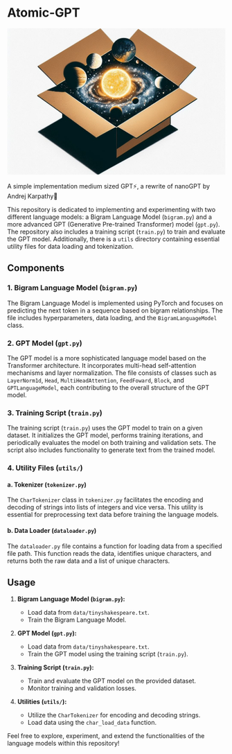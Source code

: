 # Atomic-GPT

![atomicGPT](./assets/box.jpg)

A simple implementation medium sized GPT⚡, a rewrite of nanoGPT by Andrej Karpathy🤠

This repository is dedicated to implementing and experimenting with two different language models: a Bigram Language Model (`bigram.py`) and a more advanced GPT (Generative Pre-trained Transformer) model (`gpt.py`). The repository also includes a training script (`train.py`) to train and evaluate the GPT model. Additionally, there is a `utils` directory containing essential utility files for data loading and tokenization.

## Components

### 1. Bigram Language Model (`bigram.py`)

The Bigram Language Model is implemented using PyTorch and focuses on predicting the next token in a sequence based on bigram relationships. The file includes hyperparameters, data loading, and the `BigramLanguageModel` class.

### 2. GPT Model (`gpt.py`)

The GPT model is a more sophisticated language model based on the Transformer architecture. It incorporates multi-head self-attention mechanisms and layer normalization. The file consists of classes such as `LayerNorm1d`, `Head`, `MultiHeadAttention`, `FeedFoward`, `Block`, and `GPTLanguageModel`, each contributing to the overall structure of the GPT model.

### 3. Training Script (`train.py`)

The training script (`train.py`) uses the GPT model to train on a given dataset. It initializes the GPT model, performs training iterations, and periodically evaluates the model on both training and validation sets. The script also includes functionality to generate text from the trained model.

### 4. Utility Files (`utils/`)

#### a. Tokenizer (`tokenizer.py`)

The `CharTokenizer` class in `tokenizer.py` facilitates the encoding and decoding of strings into lists of integers and vice versa. This utility is essential for preprocessing text data before training the language models.

#### b. Data Loader (`dataloader.py`)

The `dataloader.py` file contains a function for loading data from a specified file path. This function reads the data, identifies unique characters, and returns both the raw data and a list of unique characters.

## Usage

1. **Bigram Language Model (`bigram.py`):**
   - Load data from `data/tinyshakespeare.txt`.
   - Train the Bigram Language Model.

2. **GPT Model (`gpt.py`):**
   - Load data from `data/tinyshakespeare.txt`.
   - Train the GPT model using the training script (`train.py`).

3. **Training Script (`train.py`):**
   - Train and evaluate the GPT model on the provided dataset.
   - Monitor training and validation losses.

4. **Utilities (`utils/`):**
   - Utilize the `CharTokenizer` for encoding and decoding strings.
   - Load data using the `char_load_data` function.

Feel free to explore, experiment, and extend the functionalities of the language models within this repository!
